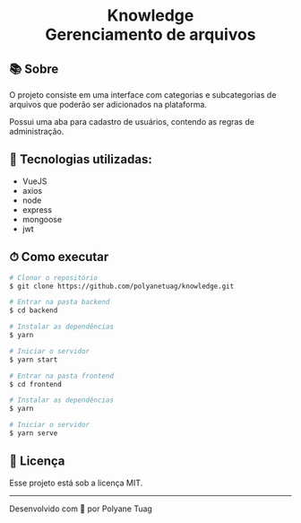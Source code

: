 <h1 align="center">  
  Knowledge <br/> Gerenciamento de arquivos
</h1>

## 📚 Sobre

O projeto consiste em uma interface com categorias e subcategorias de arquivos que poderão ser adicionados na plataforma. 

Possui uma aba para cadastro de usuários, contendo as regras de administração.

## 🚀 Tecnologias utilizadas:

- VueJS
- axios
- node
- express
- mongoose
- jwt

## ⏱ Como executar

```bash
# Clonar o repositório
$ git clone https://github.com/polyanetuag/knowledge.git

# Entrar na pasta backend
$ cd backend

# Instalar as dependências
$ yarn 

# Iniciar o servidor
$ yarn start

# Entrar na pasta frontend
$ cd frontend

# Instalar as dependências
$ yarn 

# Iniciar o servidor
$ yarn serve


```

## 📝 Licença

Esse projeto está sob a licença MIT.

---
Desenvolvido com 💜 por Polyane Tuag
